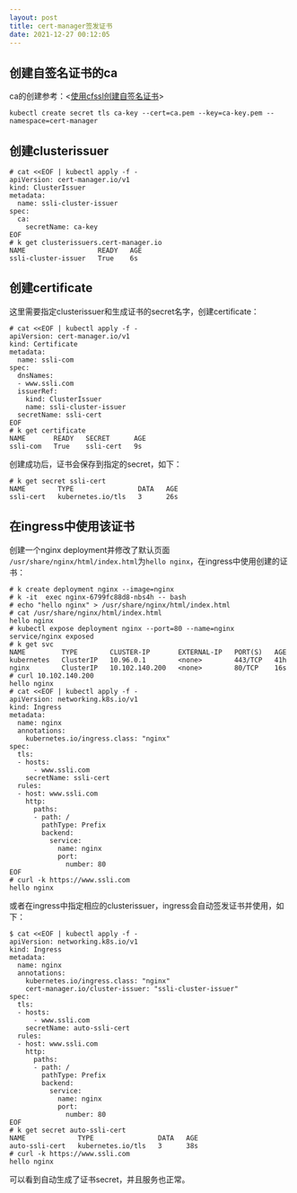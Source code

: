 ```yaml
---
layout: post
title: cert-manager签发证书
date: 2021-12-27 00:12:05
---
```


## 创建自签名证书的ca

ca的创建参考：<[使用cfssl创建自签名证书](http://reborncodinglife.com/2021/12/26/create-ca-via-cfssl/)>

```
kubectl create secret tls ca-key --cert=ca.pem --key=ca-key.pem --namespace=cert-manager
```

## 创建clusterissuer

```
# cat <<EOF | kubectl apply -f -
apiVersion: cert-manager.io/v1
kind: ClusterIssuer
metadata:
  name: ssli-cluster-issuer
spec:
  ca:
    secretName: ca-key
EOF
# k get clusterissuers.cert-manager.io
NAME                  READY   AGE
ssli-cluster-issuer   True    6s
```

## 创建certificate

这里需要指定clusterissuer和生成证书的secret名字，创建certificate：

```
# cat <<EOF | kubectl apply -f -
apiVersion: cert-manager.io/v1
kind: Certificate
metadata:
  name: ssli-com
spec:
  dnsNames:
  - www.ssli.com
  issuerRef:
    kind: ClusterIssuer
    name: ssli-cluster-issuer
  secretName: ssli-cert
EOF
# k get certificate
NAME       READY   SECRET      AGE
ssli-com   True    ssli-cert   9s
```

创建成功后，证书会保存到指定的secret，如下：

```
# k get secret ssli-cert
NAME        TYPE                DATA   AGE
ssli-cert   kubernetes.io/tls   3      26s
```

## 在ingress中使用该证书

创建一个nginx deployment并修改了默认页面 `/usr/share/nginx/html/index.html`为`hello nginx`，在ingress中使用创建的证书：

```
# k create deployment nginx --image=nginx
# k -it  exec nginx-6799fc88d8-nbs4h -- bash
# echo "hello nginx" > /usr/share/nginx/html/index.html
# cat /usr/share/nginx/html/index.html
hello nginx
# kubectl expose deployment nginx --port=80 --name=nginx
service/nginx exposed
# k get svc
NAME         TYPE        CLUSTER-IP       EXTERNAL-IP   PORT(S)   AGE
kubernetes   ClusterIP   10.96.0.1        <none>        443/TCP   41h
nginx        ClusterIP   10.102.140.200   <none>        80/TCP    16s
# curl 10.102.140.200
hello nginx
# cat <<EOF | kubectl apply -f -
apiVersion: networking.k8s.io/v1
kind: Ingress
metadata:
  name: nginx
  annotations:
    kubernetes.io/ingress.class: "nginx"
spec:
  tls:
  - hosts:
      - www.ssli.com
    secretName: ssli-cert
  rules:
  - host: www.ssli.com
    http:
      paths:
      - path: /
        pathType: Prefix
        backend:
          service:
            name: nginx
            port:
              number: 80
EOF
# curl -k https://www.ssli.com
hello nginx
```

或者在ingress中指定相应的clusterissuer，ingress会自动签发证书并使用，如下：

```
$ cat <<EOF | kubectl apply -f -
apiVersion: networking.k8s.io/v1
kind: Ingress
metadata:
  name: nginx
  annotations:
    kubernetes.io/ingress.class: "nginx"
    cert-manager.io/cluster-issuer: "ssli-cluster-issuer"
spec:
  tls:
  - hosts:
      - www.ssli.com
    secretName: auto-ssli-cert
  rules:
  - host: www.ssli.com
    http:
      paths:
      - path: /
        pathType: Prefix
        backend:
          service:
            name: nginx
            port:
              number: 80
EOF
# k get secret auto-ssli-cert
NAME             TYPE                DATA   AGE
auto-ssli-cert   kubernetes.io/tls   3      38s
# curl -k https://www.ssli.com
hello nginx
```

可以看到自动生成了证书secret，并且服务也正常。
